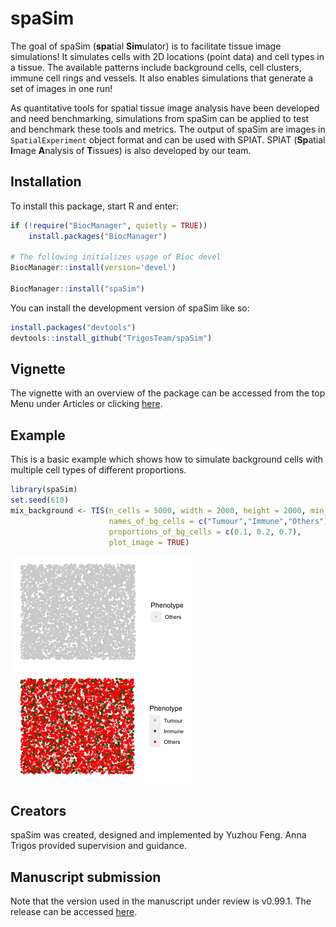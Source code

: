 
<!-- README.md is generated from README.Rmd. Please edit that file -->

# spaSim

<!-- badges: start -->
<!-- badges: end -->

The goal of spaSim (**spa**tial **Sim**ulator) is to facilitate tissue
image simulations! It simulates cells with 2D locations (point data) and
cell types in a tissue. The available patterns include background cells,
cell clusters, immune cell rings and vessels. It also enables
simulations that generate a set of images in one run!

As quantitative tools for spatial tissue image analysis have been
developed and need benchmarking, simulations from spaSim can be applied
to test and benchmark these tools and metrics. The output of spaSim are
images in `SpatialExperiment` object format and can be used with SPIAT.
SPIAT (**Sp**atial **I**mage **A**nalysis of **T**issues) is also
developed by our team.

## Installation

To install this package, start R and enter:

``` r
if (!require("BiocManager", quietly = TRUE))
    install.packages("BiocManager")

# The following initializes usage of Bioc devel
BiocManager::install(version='devel')

BiocManager::install("spaSim")
```

You can install the development version of spaSim like so:

``` r
install.packages("devtools")
devtools::install_github("TrigosTeam/spaSim")
```

## Vignette

The vignette with an overview of the package can be accessed from the
top Menu under Articles or clicking
[here](https://trigosteam.github.io/spaSim/articles/vignette.html).

## Example

This is a basic example which shows how to simulate background cells
with multiple cell types of different proportions.

``` r
library(spaSim)
set.seed(610)
mix_background <- TIS(n_cells = 5000, width = 2000, height = 2000, min_d = 10,
                      names_of_bg_cells = c("Tumour","Immune","Others"),
                      proportions_of_bg_cells = c(0.1, 0.2, 0.7),
                      plot_image = TRUE)
```

![](man/figures/README-example-1.png)<!-- -->![](man/figures/README-example-2.png)<!-- -->

## Creators

spaSim was created, designed and implemented by Yuzhou Feng. Anna Trigos
provided supervision and guidance.

## Manuscript submission

Note that the version used in the manuscript under review is v0.99.1.
The release can be accessed
[here](https://github.com/TrigosTeam/spaSim/releases/tag/v0.99.1).

